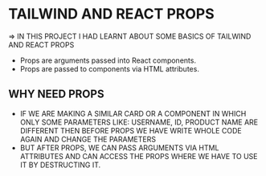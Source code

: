 # TAILWIND AND REACT PROPS
 => IN THIS PROJECT I HAD LEARNT ABOUT SOME BASICS OF TAILWIND AND REACT PROPS 

 - Props are arguments passed into React components.
 - Props are passed to components via HTML attributes.

## WHY NEED PROPS 
- IF WE ARE MAKING A SIMILAR CARD OR A COMPONENT IN WHICH ONLY SOME PARAMETERS LIKE: USERNAME, ID, PRODUCT NAME ARE DIFFERENT THEN BEFORE PROPS WE HAVE WRITE WHOLE CODE AGAIN AND CHANGE THE PARAMETERS
- BUT AFTER PROPS, WE CAN PASS ARGUMENTS VIA HTML ATTRIBUTES AND CAN ACCESS THE PROPS WHERE WE HAVE TO USE IT BY DESTRUCTING IT.

